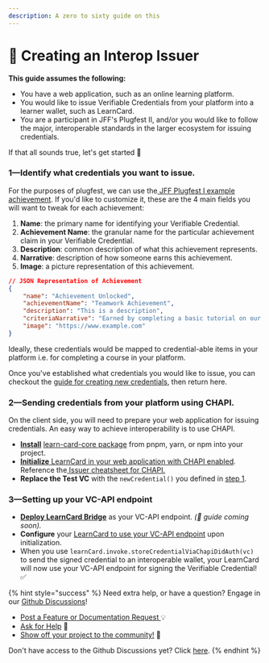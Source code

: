 ```yaml
---
description: A zero to sixty guide on this
---
```


# 🤽 Creating an Interop Issuer

**This guide assumes the following:**

* You have a web application, such as an online learning platform.
* You would like to issue Verifiable Credentials from your platform into a learner wallet, such as LearnCard.
* You are a participant in JFF's Plugfest II, and/or you would like to follow the major, interoperable standards in the larger ecosystem for issuing credentials.&#x20;

If that all sounds true, let's get started 🎉

### &#x31;**—**&#x49;dentify what credentials you want to issue.

For the purposes of plugfest, we can use the[ JFF Plugfest I example achievement](https://w3c-ccg.github.io/vc-ed/plugfest-1-2022/). If you'd like to customize it, these are the 4 main fields you will want to tweak for each achievement:

1. **Name**: the primary name for identifying your Verifiable Credential.
2. **Achievement Name**: the granular name for the particular achievement claim in your Verifiable Credential.
3. **Description**: common description of what this achievement represents.
4. **Narrative**: description of how someone earns this achievement.
5. **Image**: a picture representation of this achievement.

```json
// JSON Representation of Achievement
{
    "name": "Achievement Unlocked",
    "achievementName": "Teamwork Achievement",
    "description": "This is a description",
    "criteriaNarrative": "Earned by completing a basic tutorial on our website.",
    "image": "https://www.example.com"
}
```

Ideally, these credentials would be mapped to credential-able items in your platform i.e. for completing a course in your platform.

Once you've established what credentials you would like to issue, you can checkout the [guide for creating new credentials](../../../create-new-credentials.md), then return here.&#x20;

### &#x32;**—**&#x53;ending credentials from your platform using CHAPI.

On the client side, you will need to prepare your web application for issuing credentials. An easy way to achieve interoperability is to use CHAPI.&#x20;

* [**Install**](broken-reference) [learn-card-core package](broken-reference) from pnpm, yarn, or npm into your project.
* [**Initialize** LearnCard in your web application with CHAPI enabled](../../../../../how-to-guides/implement-flows/chapi/using-learncard-to-interact-with-a-chapi-wallet.md). Reference the[ Issuer cheatsheet for CHAPI.](../../../../../how-to-guides/implement-flows/chapi/cheat-sheets/issuers.md)&#x20;
* **Replace the Test VC** with the `newCredential()` you defined in [step 1](creating-an-interop-issuer.md#1-identify-what-credentials-you-want-to-issue.).

### &#x33;**—**&#x53;etting up your VC-API endpoint

* [**Deploy LearnCard Bridge**](../../../learncard-bridge.md) as your VC-API endpoint. _(🚧 guide coming soon)._
* **Configure** your [LearnCard to use your VC-API endpoint](../../../../../sdks/official-plugins/vc-api.md) upon initialization.
* When you use `learnCard.invoke.storeCredentialViaChapiDidAuth(vc)` to send the signed credential to an interoperable wallet, your LearnCard will now use your VC-API endpoint for signing the Verifiable Credential! ✅

{% hint style="success" %}
Need extra help, or have a question? Engage in our [Github Discussions](https://github.com/learningeconomy/LearnCard/discussions)!&#x20;

* [Post a Feature or Documentation Request ](https://github.com/learningeconomy/LearnCard/discussions/categories/feature-requests)💡
* [Ask for Help](https://github.com/learningeconomy/LearnCard/discussions/categories/help) 💖
* [Show off your project to the community!](https://github.com/learningeconomy/LearnCard/discussions/categories/show-and-tell) 🙌

Don't have access to the Github Discussions yet? Click [here](broken-reference).
{% endhint %}
